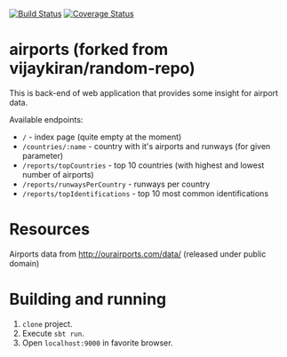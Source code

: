  [![Build Status](https://travis-ci.org/marekjeszka/airports.svg?branch=master)](https://travis-ci.org/marekjeszka/airports)
 [![Coverage Status](https://coveralls.io/repos/marekjeszka/airports/badge.svg)](https://coveralls.io/github/marekjeszka/airports?branch=master)

# airports (forked from vijaykiran/random-repo)

This is back-end of web application that provides some insight for airport data.

Available endpoints:
- `/` - index page (quite empty at the moment)
- `/countries/:name` - country with it's airports and runways (for given parameter)
- `/reports/topCountries` - top 10 countries (with highest and lowest number of airports)
- `/reports/runwaysPerCountry` - runways per country
- `/reports/topIdentifications` - top 10 most common identifications

# Resources

Airports data from http://ourairports.com/data/ (released under public domain)

# Building and running

1. `clone` project.
2. Execute `sbt run`.
3. Open `localhost:9000` in favorite browser.
